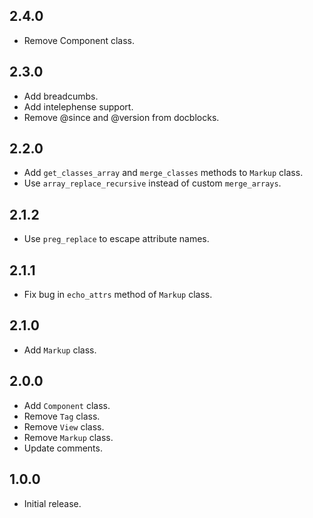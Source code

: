 ## 2.4.0

- Remove Component class.

## 2.3.0

- Add breadcumbs.
- Add intelephense support.
- Remove @since and @version from docblocks.

## 2.2.0

- Add `get_classes_array` and `merge_classes` methods to `Markup` class.
- Use `array_replace_recursive` instead of custom `merge_arrays`.

## 2.1.2

- Use `preg_replace` to escape attribute names.

## 2.1.1

- Fix bug in `echo_attrs` method of `Markup` class.

## 2.1.0

- Add `Markup` class.

## 2.0.0

- Add `Component` class.
- Remove `Tag` class.
- Remove `View` class.
- Remove `Markup` class.
- Update comments.

## 1.0.0

- Initial release.
